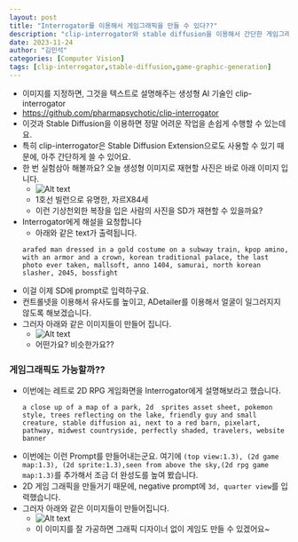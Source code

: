 ```yaml
---
layout: post
title: "Interrogator를 이용해서 게임그래픽을 만들 수 있다??"
description: "clip-interrogator와 stable diffusion을 이용해서 간단한 게임그래픽 이미지를 만들어 보겠습니다"
date: 2023-11-24
author: "김민석"
categories: [Computer Vision]
tags: [clip-interrogator,stable-diffusion,game-graphic-generation]
---
```

- 이미지를 지정하면, 그것을 텍스트로 설명해주는 생성형 AI 기술인 clip-interrogator
- https://github.com/pharmapsychotic/clip-interrogator
- 이것과 Stable Diffusion을 이용하면 정말 어려운 작업을 손쉽게 수행할 수 있는데요.
- 특히 clip-interrogator은 Stable Diffusion Extension으로도 사용할 수 있기 때문에, 아주 간단하게 쓸 수 있어요.
- 한 번 실험삼아 해볼까요? 오늘 생성형 이미지로 재현할 사진은 바로 아래 이미지 입니다.
  - ![Alt text](https://reddol18.github.io/dev5min/images/20231130/image.png)
  - 1호선 빌런으로 유명한, 자르X84세
  - 이런 기상천외한 복장을 입은 사람의 사진을 SD가 재현할 수 있을까요?
- Interrogator에게 해설을 요청합니다
    - 아래와 같은 text가 출력됩니다.
    ```
    arafed man dressed in a gold costume on a subway train, kpop amino, with an armor and a crown, korean traditional palace, the last photo ever taken, mallsoft, anno 1404, samurai, north korean slasher, 2045, bossfight
    ```
- 이걸 이제 SD에 prompt로 입력하구요.
- 컨트롤넷을 이용해서 유사도를 높이고, ADetailer를 이용해서 얼굴이 일그러지지 않도록 해보겠습니다.
- 그러자 아래와 같은 이미지들이 만들어 집니다.
  - ![Alt text](https://reddol18.github.io/dev5min/images/20231130/image2.png)
  - 어떤가요? 비슷한가요??

### 게임그래픽도 가능할까??
- 이번에는 레트로 2D RPG 게임화면을 Interrogator에게 설명해보라고 했습니다.
    ```
    a close up of a map of a park, 2d  sprites asset sheet, pokemon style, trees reflecting on the lake, friendly guy and small creature, stable diffusion ai, next to a red barn, pixelart, pathway, midwest countryside, perfectly shaded, travelers, website banner
    ``` 
- 이번에는 이런 Prompt를 만들어내는군요. 여기에 ``(top view:1.3), (2d game map:1.3), (2d sprite:1.3),seen from above the sky,(2d rpg game map:1.3)``를 추가해서 조금 더 완성도를 높여 봤습니다.    
- 2D 게임 그래픽을 만들거기 때문에, negative prompt에 ``3d, quarter view``를 입력했습니다.
- 그러자 아래와 같은 이미지들이 만들어집니다.
  - ![Alt text](https://reddol18.github.io/dev5min/images/20231130/image3.png)
  - 이 이미지를 잘 가공하면 그래픽 디자이너 없이 게임도 만들 수 있겠어요~